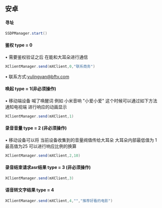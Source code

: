 ## 安卓

#### 寻址
```java
SSDPManager.start()
```

#### 鉴权 type = 0

• 需要鉴权验证之后 在能和大耳朵进行通信

```java
XClientManager.send(mXClient,0,"联系商务")
```
• 联系方式:yulingyan@bftv.com

#### 唤起 type = 1(非必须操作)

• 移动端设备 喊了唤醒词 例如 小米音响 "小爱小爱" 这个时候可以通过如下方法 通知电视端 进行响应的动画显示

```java
XClientManager.send(mXClient,1)
```

#### 录音音量 type = 2 (非必须操作)

• 移动设备可以将 当前设备收集到的音量阀值传给大耳朵 大耳朵内部最低值为 1 最高值为25 可以进行响应比例的换算

```java
XClientManager.send(mXClient,2,10)
```

#### 录音结束请求asr结果 type = 3 (非必须操作)

```java
XClientManager.send(mXClient,3)
```

#### 语音转文字结果 type = 4

```java
XClientManager.send(mXClient,4,"","推荐好看的电影")
```
